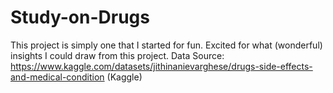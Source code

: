 # Study-on-Drugs
This project is simply one that I started for fun. Excited for what (wonderful) insights I could draw from this project. 
Data Source: https://www.kaggle.com/datasets/jithinanievarghese/drugs-side-effects-and-medical-condition (Kaggle)

